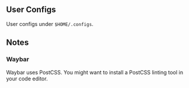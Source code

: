 ## User Configs

User configs under `$HOME/.configs`.

## Notes

### Waybar

Waybar uses PostCSS. You might want to install a PostCSS linting tool in your code editor.
